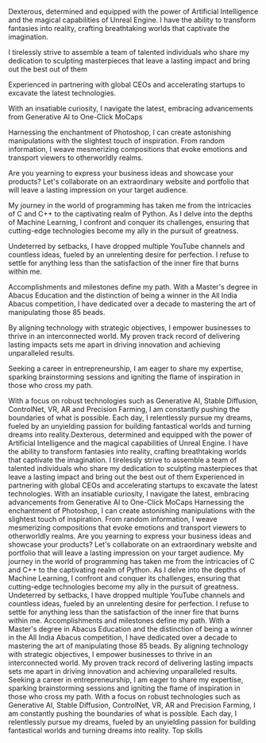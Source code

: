 Dexterous, determined and equipped with the power of Artificial Intelligence and the magical capabilities of Unreal Engine. I have the ability to transform fantasies into reality, crafting breathtaking worlds that captivate the imagination. 

I tirelessly strive to assemble a team of talented individuals who share my dedication to sculpting masterpieces that leave a lasting impact and bring out the best out of them

Experienced in partnering with global CEOs and accelerating startups to excavate the latest technologies. 

With an insatiable curiosity, I navigate the latest, embracing advancements from Generative AI to One-Click MoCaps

Harnessing the enchantment of Photoshop, I can create astonishing manipulations with the slightest touch of inspiration. From random information, I weave mesmerizing compositions that evoke emotions and transport viewers to otherworldly realms.

Are you yearning to express your business ideas and showcase your products? Let's collaborate on an extraordinary website and portfolio that will leave a lasting impression on your target audience.

My journey in the world of programming has taken me from the intricacies of C and C++ to the captivating realm of Python. As I delve into the depths of Machine Learning, I confront and conquer its challenges, ensuring that cutting-edge technologies become my ally in the pursuit of greatness.

Undeterred by setbacks, I have dropped multiple YouTube channels and countless ideas, fueled by an unrelenting desire for perfection. I refuse to settle for anything less than the satisfaction of the inner fire that burns within me.

Accomplishments and milestones define my path. With a Master's degree in Abacus Education and the distinction of being a winner in the All India Abacus competition, I have dedicated over a decade to mastering the art of manipulating those 85 beads. 

By aligning technology with strategic objectives, I empower businesses to thrive in an interconnected world. My proven track record of delivering lasting impacts sets me apart in driving innovation and achieving unparalleled results.

Seeking a career in entrepreneurship, I am eager to share my expertise, sparking brainstorming sessions and igniting the flame of inspiration in those who cross my path.

With a focus on robust technologies such as Generative AI, Stable Diffusion, ControlNet, VR, AR and Precision Farming, I am constantly pushing the boundaries of what is possible. Each day, I relentlessly pursue my dreams, fueled by an unyielding passion for building fantastical worlds and turning dreams into reality.Dexterous, determined and equipped with the power of Artificial Intelligence and the magical capabilities of Unreal Engine. I have the ability to transform fantasies into reality, crafting breathtaking worlds that captivate the imagination. I tirelessly strive to assemble a team of talented individuals who share my dedication to sculpting masterpieces that leave a lasting impact and bring out the best out of them Experienced in partnering with global CEOs and accelerating startups to excavate the latest technologies. With an insatiable curiosity, I navigate the latest, embracing advancements from Generative AI to One-Click MoCaps Harnessing the enchantment of Photoshop, I can create astonishing manipulations with the slightest touch of inspiration. From random information, I weave mesmerizing compositions that evoke emotions and transport viewers to otherworldly realms. Are you yearning to express your business ideas and showcase your products? Let's collaborate on an extraordinary website and portfolio that will leave a lasting impression on your target audience. My journey in the world of programming has taken me from the intricacies of C and C++ to the captivating realm of Python. As I delve into the depths of Machine Learning, I confront and conquer its challenges, ensuring that cutting-edge technologies become my ally in the pursuit of greatness. Undeterred by setbacks, I have dropped multiple YouTube channels and countless ideas, fueled by an unrelenting desire for perfection. I refuse to settle for anything less than the satisfaction of the inner fire that burns within me. Accomplishments and milestones define my path. With a Master's degree in Abacus Education and the distinction of being a winner in the All India Abacus competition, I have dedicated over a decade to mastering the art of manipulating those 85 beads. By aligning technology with strategic objectives, I empower businesses to thrive in an interconnected world. My proven track record of delivering lasting impacts sets me apart in driving innovation and achieving unparalleled results. Seeking a career in entrepreneurship, I am eager to share my expertise, sparking brainstorming sessions and igniting the flame of inspiration in those who cross my path. With a focus on robust technologies such as Generative AI, Stable Diffusion, ControlNet, VR, AR and Precision Farming, I am constantly pushing the boundaries of what is possible. Each day, I relentlessly pursue my dreams, fueled by an unyielding passion for building fantastical worlds and turning dreams into reality.
Top skills
